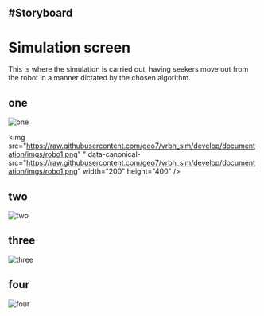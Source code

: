 #Storyboard
  - 
# Simulation screen

This is where the simulation is carried out, having seekers move out from the
robot in a manner dictated by the chosen algorithm.


## one



![one](https://raw.githubusercontent.com/geo7/vrbh_sim/develop/documentation/imgs/robo1.png ) 

<img src="https://raw.githubusercontent.com/geo7/vrbh_sim/develop/documentation/imgs/robo1.png" " data-canonical-src="https://raw.githubusercontent.com/geo7/vrbh_sim/develop/documentation/imgs/robo1.png" width="200" height="400" />

## two

![two](https://raw.githubusercontent.com/geo7/vrbh_sim/develop/documentation/imgs/robo2.png)

## three

![three](https://raw.githubusercontent.com/geo7/vrbh_sim/develop/documentation/imgs/robo3.png)

## four

![four](https://raw.githubusercontent.com/geo7/vrbh_sim/develop/documentation/imgs/robo4.png)
